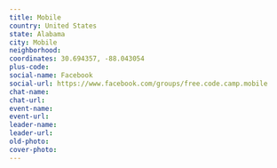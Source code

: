 ```yaml
---
title: Mobile
country: United States
state: Alabama
city: Mobile
neighborhood: 
coordinates: 30.694357, -88.043054
plus-code:
social-name: Facebook
social-url: https://www.facebook.com/groups/free.code.camp.mobile
chat-name:
chat-url:
event-name:
event-url:
leader-name:
leader-url:
old-photo: 
cover-photo:
---
```

